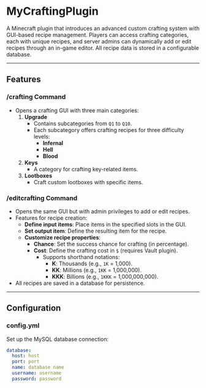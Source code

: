 # MyCraftingPlugin

A Minecraft plugin that introduces an advanced custom crafting system with GUI-based recipe management. Players can access crafting categories, each with unique recipes, and server admins can dynamically add or edit recipes through an in-game editor. All recipe data is stored in a configurable database.

---

## Features

### **/crafting Command**
- Opens a crafting GUI with three main categories:
  1. **Upgrade**
     - Contains subcategories from `Q1` to `Q10`.
     - Each subcategory offers crafting recipes for three difficulty levels:
       - **Infernal**
       - **Hell**
       - **Blood**
  2. **Keys**
     - A category for crafting key-related items.
  3. **Lootboxes**
     - Craft custom lootboxes with specific items.

### **/editcrafting Command**
- Opens the same GUI but with admin privileges to add or edit recipes.
- Features for recipe creation:
  - **Define input items**: Place items in the specified slots in the GUI.
  - **Set output item**: Define the resulting item for the recipe.
  - **Customize recipe properties**:
    - **Chance**: Set the success chance for crafting (in percentage).
    - **Cost**: Define the crafting cost in `$` (requires Vault plugin). 
      - Supports shorthand notations:
        - **K**: Thousands (e.g., `1K` = 1,000).
        - **KK**: Millions (e.g., `1KK` = 1,000,000).
        - **KKK**: Billions (e.g., `1KKK` = 1,000,000,000).
- All recipes are saved in a database for persistence.

---

## Configuration

### **config.yml**
Set up the MySQL database connection:
```yaml
database:
  host: host
  port: port
  name: database name
  username: username
  password: password
